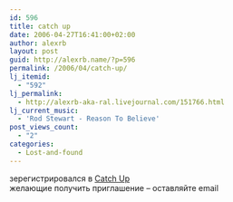 ```yaml
---
id: 596
title: catch up
date: 2006-04-27T16:41:00+02:00
author: alexrb
layout: post
guid: http://alexrb.name/?p=596
permalink: /2006/04/catch-up/
lj_itemid:
  - "592"
lj_permalink:
  - http://alexrb-aka-ral.livejournal.com/151766.html
lj_current_music:
  - 'Rod Stewart - Reason To Believe'
post_views_count:
  - "2"
categories:
  - Lost-and-found
---
```

зерегистрировался в [Catch Up](http://catchup.ru)  
желающие получить приглашение &#8211; оставляйте email